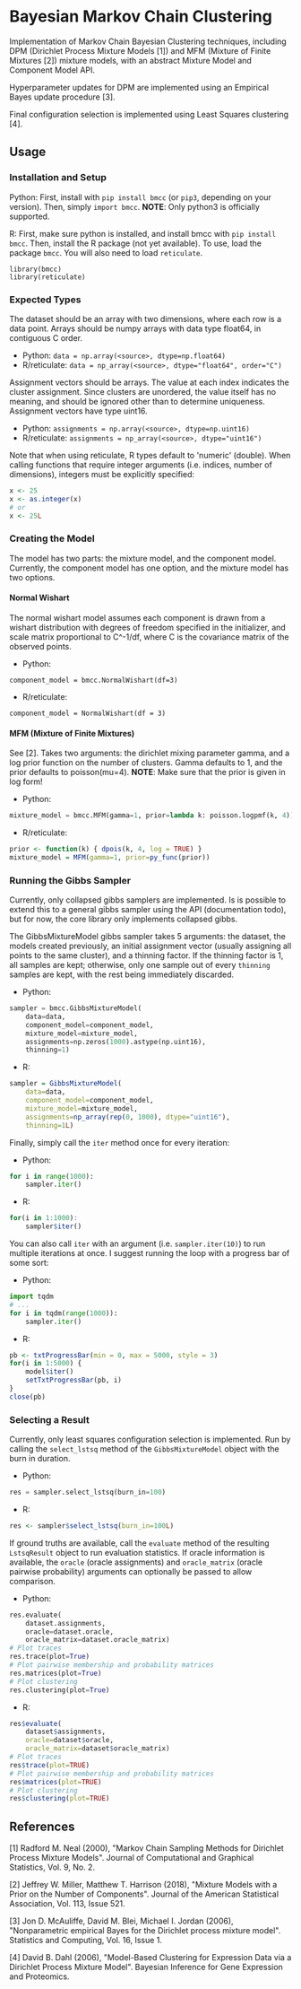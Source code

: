 # Bayesian Markov Chain Clustering

Implementation of Markov Chain Bayesian Clustering techniques, including DPM (Dirichlet Process Mixture Models [1]) and MFM (Mixture of Finite Mixtures [2]) mixture models, with an abstract Mixture Model and Component Model API.

Hyperparameter updates for DPM are implemented using an Empirical Bayes update procedure [3].

Final configuration selection is implemented using Least Squares clustering [4].


## Usage

### Installation and Setup
Python:
First, install with ```pip install bmcc``` (or ```pip3```, depending on your version). Then, simply ```import bmcc```.
**NOTE**: Only python3 is officially supported.

R:
First, make sure python is installed, and install bmcc with ```pip install bmcc```. Then, install the R package (not yet available). To use, load the package ```bmcc```. You will also need to load ```reticulate```.
```
library(bmcc)
library(reticulate)
```

### Expected Types

The dataset should be an array with two dimensions, where each row is a data point. Arrays should be numpy arrays with data type float64, in contiguous C order.

- Python: ```data = np.array(<source>, dtype=np.float64)```
- R/reticulate: ```data = np_array(<source>, dtype="float64", order="C")```

Assignment vectors should be arrays. The value at each index indicates the cluster assignment. Since clusters are unordered, the value itself has no meaning, and should be ignored other than to determine uniqueness. Assignment vectors have type uint16.

- Python: ```assignments = np.array(<source>, dtype=np.uint16)```
- R/reticulate: ```assignments = np_array(<source>, dtype="uint16")```

Note that when using reticulate, R types default to 'numeric' (double). When calling functions that require integer arguments (i.e. indices, number of dimensions), integers must be explicitly specified:

```R
x <- 25
x <- as.integer(x)
# or
x <- 25L
```

### Creating the Model

The model has two parts: the mixture model, and the component model. Currently, the component model has one option, and the mixture model has two options.

#### Normal Wishart
The normal wishart model assumes each component is drawn from a wishart distribution with degrees of freedom specified in the initializer, and scale matrix proportional to C^-1/df, where C is the covariance matrix of the observed points.

- Python:
```
component_model = bmcc.NormalWishart(df=3)
```

- R/reticulate:
```
component_model = NormalWishart(df = 3)
```

#### MFM (Mixture of Finite Mixtures)
See [2]. Takes two arguments: the dirichlet mixing parameter gamma, and a log prior function on the number of clusters. Gamma defaults to 1, and the prior defaults to poisson(mu=4).
**NOTE**: Make sure that the prior is given in log form!

- Python:
```python
mixture_model = bmcc.MFM(gamma=1, prior=lambda k: poisson.logpmf(k, 4))
```

- R/reticulate:
```R
prior <- function(k) { dpois(k, 4, log = TRUE) }
mixture_model = MFM(gamma=1, prior=py_func(prior))
```

### Running the Gibbs Sampler

Currently, only collapsed gibbs samplers are implemented. Is is possible to extend this to a general gibbs sampler using the API (documentation todo), but for now, the core library only implements collapsed gibbs.

The GibbsMixtureModel gibbs sampler takes 5 arguments: the dataset, the models created previously, an initial assignment vector (usually assigning all points to the same cluster), and a thinning factor. If the thinning factor is 1, all samples are kept; otherwise, only one sample out of every ```thinning``` samples are kept, with the rest being immediately discarded.

- Python:
```python
sampler = bmcc.GibbsMixtureModel(
    data=data,
    component_model=component_model,
    mixture_model=mixture_model,
    assignments=np.zeros(1000).astype(np.uint16),
    thinning=1)
```

- R:
```R
sampler = GibbsMixtureModel(
    data=data,
    component_model=component_model,
    mixture_model=mixture_model,
    assignments=np_array(rep(0, 1000), dtype="uint16"),
    thinning=1L)
```

Finally, simply call the ```iter``` method once for every iteration:

- Python:
```python
for i in range(1000):
    sampler.iter()
```

- R:
```R
for(i in 1:1000):
    sampler$iter()
```

You can also call ```iter``` with an argument (i.e. ```sampler.iter(10)```) to run multiple iterations at once. I suggest running the loop with a progress bar of some sort:

- Python:
```python
import tqdm
# ...
for i in tqdm(range(1000)):
    sampler.iter()
```

- R:
```R
pb <- txtProgressBar(min = 0, max = 5000, style = 3)
for(i in 1:5000) {
    model$iter()
    setTxtProgressBar(pb, i)
}
close(pb)
```

### Selecting a Result

Currently, only least squares configuration selection is implemented. Run by calling the ```select_lstsq``` method of the ```GibbsMixtureModel``` object with the burn in duration.

- Python:
```python
res = sampler.select_lstsq(burn_in=100)
```

- R:
```R
res <- sampler$select_lstsq(burn_in=100L)
```

If ground truths are available, call the ```evaluate``` method of the resulting ```LstsqResult``` object to run evaluation statistics. If oracle information is available, the ```oracle``` (oracle assignments) and ```oracle_matrix``` (oracle pairwise probability) arguments can optionally be passed to allow comparison.

- Python:
```python
res.evaluate(
    dataset.assignments,
    oracle=dataset.oracle,
    oracle_matrix=dataset.oracle_matrix)
# Plot traces
res.trace(plot=True)
# Plot pairwise membership and probability matrices
res.matrices(plot=True)
# Plot clustering
res.clustering(plot=True)
```

- R:
```R
res$evaluate(
    dataset$assignments,
    oracle=dataset$oracle,
    oracle_matrix=dataset$oracle_matrix)
# Plot traces
res$trace(plot=TRUE)
# Plot pairwise membership and probability matrices
res$matrices(plot=TRUE)
# Plot clustering
res$clustering(plot=TRUE)
```

## References

[1] Radford M. Neal (2000), "Markov Chain Sampling Methods for Dirichlet Process Mixture Models". Journal of Computational and Graphical Statistics, Vol. 9, No. 2.

[2] Jeffrey W. Miller, Matthew T. Harrison (2018), "Mixture Models with a Prior on the Number of Components". Journal of the American Statistical Association, Vol. 113, Issue 521.

[3] Jon D. McAuliffe, David M. Blei, Michael I. Jordan (2006), "Nonparametric empirical Bayes for the Dirichlet process mixture model". Statistics and Computing, Vol. 16, Issue 1.

[4] David B. Dahl (2006), "Model-Based Clustering for Expression Data via a Dirichlet Process Mixture Model". Bayesian Inference for Gene Expression and Proteomics.
